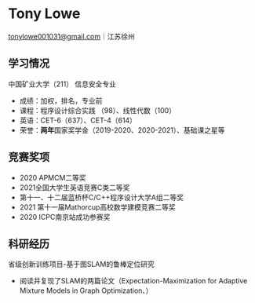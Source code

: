 # Tony Lowe
tonylowe001031@gmail.com｜江苏徐州
## 学习情况
中国矿业大学（211）
信息安全专业
- 成绩：加权，排名，专业前
- 课程：程序设计综合实践	（98）、线性代数（100） 
- 英语：CET-6（637）、CET-4（614）
- 荣誉：**两年**国家奖学金（2019-2020、2020-2021）、基础课之星等
## 竞赛奖项
- 2020 APMCM二等奖 
- 2021全国大学生英语竞赛C类二等奖
- 第十一、十二届蓝桥杯C/C++程序设计大学A组二等奖
- 2021 第十一届Mathorcup高校数学建模竞赛二等奖
- 2020 ICPC南京站成功参赛奖
## 科研经历
省级创新训练项目-基于图SLAM的鲁棒定位研究	
- 阅读并复现了SLAM的两篇论文（Expectation-Maximization for Adaptive Mixture Models in Graph Optimization、）
